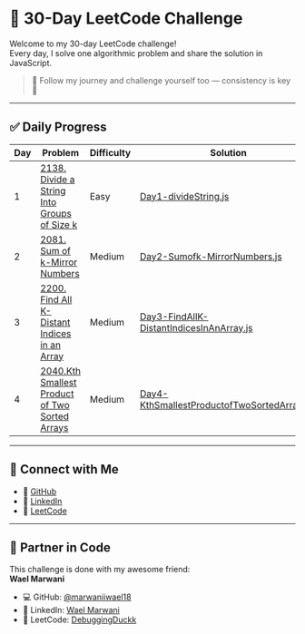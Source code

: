 # 🧠 30-Day LeetCode Challenge

Welcome to my 30-day LeetCode challenge!  
Every day, I solve one algorithmic problem and share the solution in JavaScript.

> 📌 Follow my journey and challenge yourself too — consistency is key 💪

---

## ✅ Daily Progress

| Day | Problem | Difficulty | Solution |
|-----|---------|------------|----------|
| 1 | [2138. Divide a String Into Groups of Size k](https://leetcode.com/problems/divide-a-string-into-groups-of-size-k/) | Easy | [Day1-divideString.js](./Day1-divideString.js) |
| 2 | [2081. Sum of k-Mirror Numbers](https://leetcode.com/problems/sum-of-k-mirror-numbers/submissions/1673690796/?envType=daily-question&envId=2025-06-23) | Medium | [Day2-Sumofk-MirrorNumbers.js](./Day2-Sumofk-MirrorNumbers.js) |
| 3 | [2200. Find All K-Distant Indices in an Array](https://leetcode.com/problems/find-all-k-distant-indices-in-an-array/description/?envType=daily-question&envId=2025-06-24) | Medium | [Day3-FindAllK-DistantIndicesInAnArray.js](./Day3-FindAllK-DistantIndicesInAnArray.js) |
| 4 | [2040.Kth Smallest Product of Two Sorted Arrays](https://leetcode.com/problems/kth-smallest-product-of-two-sorted-arrays/?envType=daily-question&envId=2025-06-25) | Medium | [Day4-KthSmallestProductofTwoSortedArrays.js](./Day4-KthSmallestProductofTwoSortedArrays.js) |
---

## 🔗 Connect with Me


- 🔗 [GitHub](https://github.com/Nihed-Abd)  
- 💼 [LinkedIn](https://www.linkedin.com/in/nihedbenabdennour/)  
- 🧠 [LeetCode](https://leetcode.com/u/nihed-abd/)
---

## 🤝 Partner in Code

This challenge is done with my awesome friend:  
**Wael Marwani**  
- 💻 GitHub: [@marwaniiwael18](https://github.com/marwaniiwael18)
- 👔 LinkedIn: [Wael Marwani](https://www.linkedin.com/in/wael-marwani-/)
- 🧩 LeetCode: [DebuggingDuckk](https://leetcode.com/u/DebuggingDuckk/)